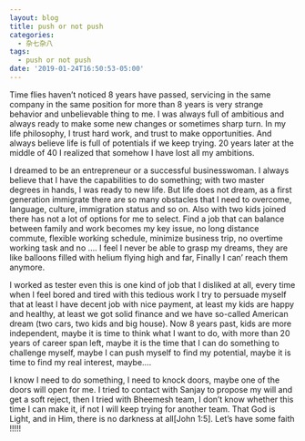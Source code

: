 ```yaml
---
layout: blog
title: push or not push
categories:
  - 杂七杂八
tags:
  - push or not push
date: '2019-01-24T16:50:53-05:00'
---
```

Time flies haven’t noticed 8 years have passed, servicing in the same company in the same position for more than 8 years is very strange behavior and unbelievable thing to me.  I was always full of ambitious and always ready to make some new changes or sometimes sharp turn.  In my life philosophy, I trust hard work, and trust to make opportunities. And always believe life is full of potentials if we keep trying.  20 years later at the middle of 40 I realized that somehow I have lost all my ambitions. 

I dreamed to be an entrepreneur or a successful businesswoman. I always believe that I have the capabilities to do something; with two master degrees in hands, I was ready to new life. But life does not dream, as a first generation immigrate there are so many obstacles that I need to overcome, language, culture, immigration status and so on.  Also with two kids joined there has not a lot of options for me to select.  Find a job that can balance between family and work becomes my key issue, no long distance commute,   flexible working schedule, minimize business trip, no overtime working task and no …. I feel I never be able to grasp my dreams, they are like balloons filled with helium flying high and far, Finally I can’ reach them anymore.  

I worked as tester even this is one kind of job that I disliked at all, every time when I feel bored and tired with this tedious work I try to persuade myself that at least I have decent job with nice payment, at least my kids are happy and healthy, at least we got solid finance and we have so-called American dream   (two cars, two kids and big house).  Now 8 years past, kids are more independent, maybe it is time to think what I want to do, with more than 20 years of career span left, maybe it is the time that I can do something to challenge myself, maybe I can push myself to find my potential, maybe it is time to find my real interest, maybe…. 

I know I need to do something, I need to knock doors, maybe one of the doors will open for me.  I tried to contact with Sanjay to propose my will and get a soft reject, then I tried with  Bheemesh team, I don’t know whether this time I can make it, if not I will keep trying for another team.  That God is Light, and in Him, there is no darkness at all\[John 1:5]. Let’s have some faith !!!!!
